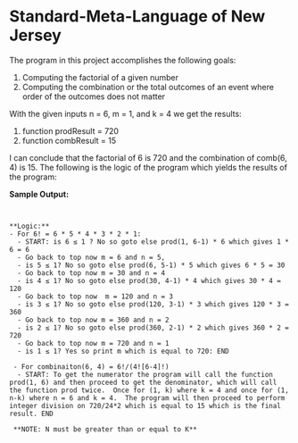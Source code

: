 # Standard-Meta-Language of New Jersey
The program in this project accomplishes the following goals:
  1. Computing the factorial of a given number
  2. Computing the combination or the total outcomes of an event where order of the outcomes does not matter

With the given inputs n = 6, m = 1, and k = 4 we get the results:
  1. function prodResult = 720
  2. function combResult = 15

I can conclude that the factorial of 6 is 720 and the combination of comb(6, 4) is 15.  The following is the logic of the program which yields the results of the program:

**Sample Output:**
```


**Logic:**
- For 6! = 6 * 5 * 4 * 3 * 2 * 1:
  - START: is 6 ≤ 1 ? No so goto else prod(1, 6-1) * 6 which gives 1 * 6 = 6 
  - Go back to top now m = 6 and n = 5, 
  - is 5 ≤ 1? No so goto else prod(6, 5-1) * 5 which gives 6 * 5 = 30 
  - Go back to top now m = 30 and n = 4 
  - is 4 ≤ 1? No so goto else prod(30, 4-1) * 4 which gives 30 * 4 = 120
  - Go back to top now  m = 120 and n = 3
  - is 3 ≤ 1? No so goto else prod(120, 3-1) * 3 which gives 120 * 3 = 360
  - Go back to top now m = 360 and n = 2
  - is 2 ≤ 1? No so goto else prod(360, 2-1) * 2 which gives 360 * 2 = 720
  - Go back to top now m = 720 and n = 1
  - is 1 ≤ 1? Yes so print m which is equal to 720: END
  
 - For combinaiton(6, 4) = 6!/(4![6-4]!)
  - START: To get the numerator the program will call the function prod(1, 6) and then proceed to get the denominator, which will call the function prod twice.  Once for (1, k) where k = 4 and once for (1, n-k) where n = 6 and k = 4.  The program will then proceed to perform integer division on 720/24*2 which is equal to 15 which is the final result. END
  
 **NOTE: N must be greater than or equal to K**



